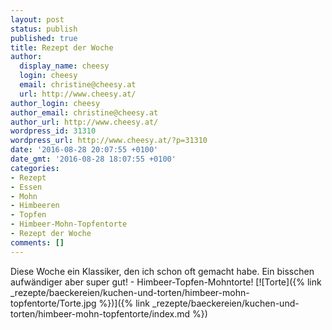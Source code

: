 ```yaml
---
layout: post
status: publish
published: true
title: Rezept der Woche
author:
  display_name: cheesy
  login: cheesy
  email: christine@cheesy.at
  url: http://www.cheesy.at/
author_login: cheesy
author_email: christine@cheesy.at
author_url: http://www.cheesy.at/
wordpress_id: 31310
wordpress_url: http://www.cheesy.at/?p=31310
date: '2016-08-28 20:07:55 +0100'
date_gmt: '2016-08-28 18:07:55 +0100'
categories:
- Rezept
- Essen
- Mohn
- Himbeeren
- Topfen
- Himbeer-Mohn-Topfentorte
- Rezept der Woche
comments: []
---
```

Diese Woche ein Klassiker, den ich schon oft gemacht habe. Ein bisschen aufwändiger aber super gut! - Himbeer-Topfen-Mohntorte!
[![Torte]({% link _rezepte/baeckereien/kuchen-und-torten/himbeer-mohn-topfentorte/Torte.jpg %})]({% link _rezepte/baeckereien/kuchen-und-torten/himbeer-mohn-topfentorte/index.md %})
